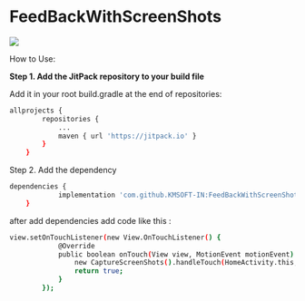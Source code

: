 # FeedBackWithScreenShots

[![](https://jitpack.io/v/KMSOFT-IN/FeedBackWithScreenShots.svg)](https://jitpack.io/#KMSOFT-IN/FeedBackWithScreenShots)


How to Use:

**Step 1. Add the JitPack repository to your build file**

Add it in your root build.gradle at the end of repositories:

```sh
allprojects {
		repositories {
			...
			maven { url 'https://jitpack.io' }
		}
	}
```
  
Step 2. Add the dependency

```sh
dependencies {
	        implementation 'com.github.KMSOFT-IN:FeedBackWithScreenShots:1.0.2'
	}
```

after add dependencies add code like this :
```sh
view.setOnTouchListener(new View.OnTouchListener() {
            @Override
            public boolean onTouch(View view, MotionEvent motionEvent) {
                new CaptureScreenShots().handleTouch(HomeActivity.this,motionEvent,view);
                return true;
            }
        });
```
